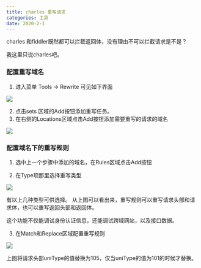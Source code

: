 ```yaml
---
title: charles 重写请求
categories: 工具
date: 2020-2-1
---
```


charles 和fiddler既然都可以拦截返回体，没有理由不可以拦截请求是不是？

我这里只说charles吧。

###  配置重写域名
1. 进入菜单 Tools -> Rewrite 可见如下界面

![](/images/2019061301.png)

2. 点击sets 区域的Add按钮添加重写任务。
3. 在右侧的Locations区域点击Add按钮添加需要重写的请求的域名

![](/images/2019061302.png)


###  配置域名下的重写规则

1. 选中上一个步骤中添加的域名，在Rules区域点击Add按钮

2. 在Type项那里选择重写类型

![](/images/2019061303.png)

有以上几种类型可供选择。
从上图可以看出来，重写规则可以重写请求头部和请求体，也可以重写返回头部和返回体。

这个功能不仅能调试身份认证信息，还能调试跨域网站，以及接口数据。

3. 在Match和Replace区域配置重写规则

![](/images/2019061304.png)

上图将请求头部uniType的值替换为105，仅当uniType的值为101的时候才替换。